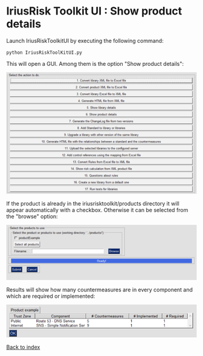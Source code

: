 IriusRisk Toolkit UI : Show product details
==================================================================    

Launch IriusRiskToolkitUI by executing the following command:    

``` 
python IriusRiskToolKitUI.py
```    

This will open a GUI. Among them is the option "Show product details":

![](attachments/menu.png)

If the product is already in the iriusrisktoolkit/products directory it
will appear automatically with a checkbox. Otherwise it can be selected
from the "browse" option:

![](attachments/showProductDetails/show1.png)

Results will show how many countermeasures are in every component and which are required or implemented:

![](attachments/showProductDetails/show2.png)    

[Back to index](Readme.md)